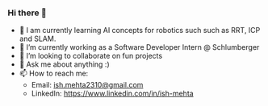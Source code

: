 ### Hi there 👋
<!-- [![Typing SVG](https://readme-typing-svg.demolab.com?font=Fira+Code&pause=1000&width=435&lines=Hi%2C+I+am+Ish!)](https://git.io/typing-svg) -->
- 🌱 I am currently learning AI concepts for robotics such such as RRT, ICP and SLAM. 
- 🔭 I’m currently working as a Software Developer Intern @ Schlumberger
- 👯 I’m looking to collaborate on fun projects
- 💬 Ask me about anything :)
- 📫 How to reach me: 
     - Email: ish.mehta2310@gmail.com
     - LinkedIn: https://www.linkedin.com/in/ish-mehta


<!--
**IshMehta/IshMehta** is a ✨ _special_ ✨ repository because its `README.md` (this file) appears on your GitHub profile.

Here are some ideas to get you started:

- 🔭 I’m currently working on ...
- 🌱 I’m currently learning ...
- 👯 I’m looking to collaborate on ...
- 🤔 I’m looking for help with ...
- 💬 Ask me about ...
- 📫 How to reach me: ...
- 😄 Pronouns: ...
- ⚡ Fun fact: ...
-->
